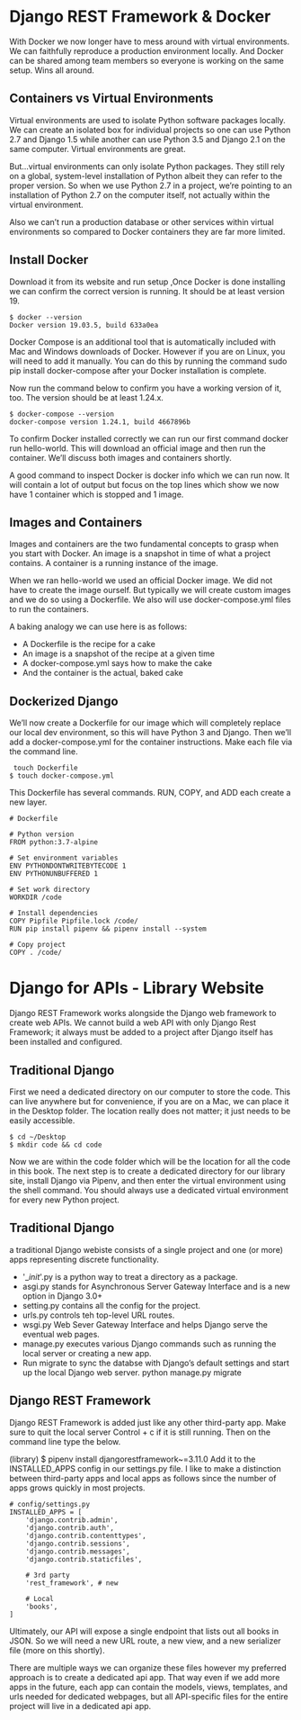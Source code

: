#  Django REST Framework & Docker

With Docker we now longer have to mess around with virtual environments. We can faithfully reproduce a production environment locally. And Docker can be shared among team members so everyone is working on the same setup. Wins all around.

## Containers vs Virtual Environments
Virtual environments are used to isolate Python software packages locally. We can create an isolated box for individual projects so one can use Python 2.7 and Django 1.5 while another can use Python 3.5 and Django 2.1 on the same computer. Virtual environments are great.

But…virtual environments can only isolate Python packages. They still rely on a global, system-level installation of Python albeit they can refer to the proper version. So when we use Python 2.7 in a project, we’re pointing to an installation of Python 2.7 on the computer itself, not actually within the virtual environment.

Also we can’t run a production database or other services within virtual environments so compared to Docker containers they are far more limited.

## Install Docker

Download it from its website and run setup ,Once Docker is done installing we can confirm the correct version is running. It should be at least version 19.
```
$ docker --version
Docker version 19.03.5, build 633a0ea
```

Docker Compose is an additional tool that is automatically included with Mac and Windows downloads of Docker. However if you are on Linux, you will need to add it manually. You can do this by running the command sudo pip install docker-compose after your Docker installation is complete.

Now run the command below to confirm you have a working version of it, too. The version should be at least 1.24.x.
```
$ docker-compose --version
docker-compose version 1.24.1, build 4667896b
```
To confirm Docker installed correctly we can run our first command docker run hello-world. This will download an official image and then run the container. We’ll discuss both images and containers shortly.

A good command to inspect Docker is docker info which we can run now. It will contain a lot of output but focus on the top lines which show we now have 1 container which is stopped and 1 image.

## Images and Containers

Images and containers are the two fundamental concepts to grasp when you start with Docker. An image is a snapshot in time of what a project contains. A container is a running instance of the image.

When we ran hello-world we used an official Docker image. We did not have to create the image ourself. But typically we will create custom images and we do so using a Dockerfile. We also will use docker-compose.yml files to run the containers.

A baking analogy we can use here is as follows:

* A Dockerfile is the recipe for a cake
* An image is a snapshot of the recipe at a given time
* A docker-compose.yml says how to make the cake
* And the container is the actual, baked cake


## Dockerized Django
We’ll now create a Dockerfile for our image which will completely replace our local dev environment, so this will have Python 3 and Django. Then we’ll add a docker-compose.yml for the container instructions. Make each file via the command line.
```
 touch Dockerfile
$ touch docker-compose.yml
```
This Dockerfile has several commands. RUN, COPY, and ADD each create a new layer.
```
# Dockerfile

# Python version
FROM python:3.7-alpine

# Set environment variables
ENV PYTHONDONTWRITEBYTECODE 1
ENV PYTHONUNBUFFERED 1

# Set work directory
WORKDIR /code

# Install dependencies
COPY Pipfile Pipfile.lock /code/
RUN pip install pipenv && pipenv install --system

# Copy project
COPY . /code/
```

# Django for APIs - Library Website

Django REST Framework works alongside the Django web framework to create web APIs. We cannot build a web API with only Django Rest Framework; it always must be added to a project after Django itself has been installed and configured.
## Traditional Django

First we need a dedicated directory on our computer to store the code. This can live anywhere but for convenience, if you are on a Mac, we can place it in the Desktop folder. The location really does not matter; it just needs to be easily accessible.
```
$ cd ~/Desktop
$ mkdir code && cd code
```
Now we are within the code folder which will be the location for all the code in this book. The next step is to create a dedicated directory for our library site, install Django via Pipenv, and then enter the virtual environment using the shell command. You should always use a dedicated virtual environment for every new Python project.


## Traditional Django
a traditional Django webiste consists of a single project and one (or more) apps representing discrete functionality.

* '__init_'.py is a python way to treat a directory as a package.
* asgi.py stands for Asynchronous Server Gateway Interface and is a new option in Django 3.0+
* setting.py contains all the config for the project.
* urls.py controls teh top-level URL routes.
* wsgi.py Web Sever Gateway Interface and helps Django serve the eventual web pages.
* manage.py executes various Django commands such as running the local server or creating a new app.
* Run migrate to sync the databse with Django’s default settings and start up the local Django web server. python manage.py migrate

## Django REST Framework
Django REST Framework is added just like any other third-party app. Make sure to quit the local server Control + c if it is still running. Then on the command line type the below.

(library) $ pipenv install djangorestframework~=3.11.0
Add it to the INSTALLED_APPS config in our settings.py file. I like to make a distinction between third-party apps and local apps as follows since the number of apps grows quickly in most projects.
```
# config/settings.py
INSTALLED_APPS = [
    'django.contrib.admin',
    'django.contrib.auth',
    'django.contrib.contenttypes',
    'django.contrib.sessions',
    'django.contrib.messages',
    'django.contrib.staticfiles',

    # 3rd party
    'rest_framework', # new

    # Local
    'books',
]
```
Ultimately, our API will expose a single endpoint that lists out all books in JSON. So we will need a new URL route, a new view, and a new serializer file (more on this shortly).

There are multiple ways we can organize these files however my preferred approach is to create a dedicated api app. That way even if we add more apps in the future, each app can contain the models, views, templates, and urls needed for dedicated webpages, but all API-specific files for the entire project will live in a dedicated api app.

